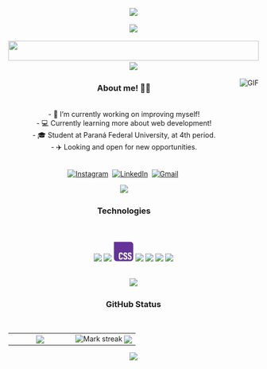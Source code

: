 <p  align="center">
<img src="https://user-images.githubusercontent.com/73097560/115834477-dbab4500-a447-11eb-908a-139a6edaec5c.gif">
</p>  

<p  align="center">
<img src="https://raw.githubusercontent.com/arthurgian/arthurgian/main/ARTHUR.gif">
</p>



<p  align="center">
<img  src="https://readme-typing-svg.herokuapp.com/?size=40&center=true&vCenter=true&color=042c6b&width=1000&lines=Hi!+my+name+is+Arthur!;Student+of+analysis+and+systems+development;Be+welcome+to+know+about+me!"  width="100%"  height="40px></a>
</p>


</br>
<p  align="center">
<img src="https://user-images.githubusercontent.com/73097560/115834477-dbab4500-a447-11eb-908a-139a6edaec5c.gif">
</p>         
                                                                                                                
<img align="right" height="270px" alt="GIF" src="https://camo.githubusercontent.com/874c52e9a57554487a37438bceb76be9e82a2f4fdfda75f73c611d455cdbb76e/68747470733a2f2f692e70696e696d672e636f6d2f6f726967696e616c732f31302f32372f66382f31303237663830616561626362623734613265363938626537313832396539652e676966" /> 

<h3 align="center"> About me! 👨‍💻</h3>
<div align="center">
<img src="https://user-images.githubusercontent.com/73097560/115834477-dbab4500-a447-11eb-908a-139a6edaec5c.gif" width="400" height="15px">
</div>
<div align=center>
- 🔭 I’m currently working on improving myself! <br>
- 💻 Currently learning more about web development! <br>
- 🎓 Student at Paraná Federal University, at 4th period. <br>
- ✈️ Looking and open for new opportunities.
</div>

<p align="center">
<br>
<a href="https://www.instagram.com/arthxr.rar/"><img src="https://img.shields.io/badge/Instagram-E4405F?style=for-the-badge&logo=instagram&logoColor=white" alt="Instagram" /></a>&nbsp;
<a href="https://www.linkedin.com/in/arthur-gian/"><img src="https://img.shields.io/badge/linkedin-%230077B5.svg?&style=for-the-badge&logo=linkedin&logoColor=white" alt="LinkedIn" /></a>&nbsp;
<a href="arthur.ogian.kontakt@gmail.com"><img src="https://img.shields.io/badge/gmail-%23D14836.svg?&style=for-the-badge&logo=gmail&logoColor=white" alt="Gmail"/></a>&nbsp;
</p>
                                                                                                                          
<p  align="center">
<img src="https://user-images.githubusercontent.com/73097560/115834477-dbab4500-a447-11eb-908a-139a6edaec5c.gif">
</p>  

<h3 align="center"> Technologies </h3>

<div align="center">
<img src="https://user-images.githubusercontent.com/73097560/115834477-dbab4500-a447-11eb-908a-139a6edaec5c.gif" width="250" height="15px">
</div>

<br>
<div display="inblock" align="center">
<img src="https://raw.githubusercontent.com/danielcranney/profileme-dev/main/public/icons/skills/c-colored.svg" width="40">
<img src="https://raw.githubusercontent.com/danielcranney/profileme-dev/main/public/icons/skills/html5-colored.svg" width="40">
<img src="https://raw.githubusercontent.com/danielcranney/profileme-dev/main/public/icons/skills/css3-colored.svg" width="40">
<img src="https://raw.githubusercontent.com/danielcranney/profileme-dev/main/public/icons/skills/javascript-colored.svg" width="40">
<img src="https://raw.githubusercontent.com/danielcranney/profileme-dev/main/public/icons/skills/nodejs-colored.svg" width="40">
<img src="https://raw.githubusercontent.com/danielcranney/profileme-dev/main/public/icons/skills/react-colored.svg" width="40">
<img src="https://raw.githubusercontent.com/danielcranney/profileme-dev/main/public/icons/skills/figma-colored.svg" width="40">
</div>
<br>



<p  align="center">
<img src="https://user-images.githubusercontent.com/73097560/115834477-dbab4500-a447-11eb-908a-139a6edaec5c.gif">
</p>  

<h3 align="center"> GitHub Status </h3>
<div align="center">
<img src="https://user-images.githubusercontent.com/73097560/115834477-dbab4500-a447-11eb-908a-139a6edaec5c.gif" width="300" height="15px">
</div>
<table border="0">
<tr border="0">
<td width="50%" align="center">
<img  align="center"  src="https://github-readme-stats.anuraghazra1.vercel.app/api/top-langs/?username=arthurgian&theme=dark&hide_border=true&no-bg=true&no-frame=true&langs_count=10"/>
</td>

<td width="50%" align="center">
<img  title="Mark Streak" alt="Mark streak" src="https://github-readme-streak-stats.herokuapp.com/?user=arthurgian&theme=dark&hide_border=true" />
<img  align="center"  src="https://github-readme-stats.anuraghazra1.vercel.app/api?username=arthurgian&show_icons=true&include_all_commits=true&theme=dark&hide_border=true&no-bg=true&no-frame=true" />
</td>
</tr>
</table>
                                                                                    

<p  align="center">
<img src="https://user-images.githubusercontent.com/73097560/115834477-dbab4500-a447-11eb-908a-139a6edaec5c.gif">
</p>
                                                                                         

